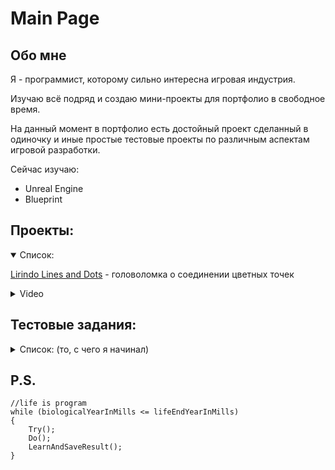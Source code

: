 # Main Page
## Обо мне

Я - программист, которому сильно интересна игровая индустрия.

Изучаю всё подряд и создаю мини-проекты для портфолио в свободное время.

На данный момент в портфолио есть достойный проект сделанный в одиночку и иные простые тестовые проекты по различным аспектам игровой разработки.

Сейчас изучаю:
* Unreal Engine
* Blueprint


## Проекты:
<details open>
  <summary>Список:</summary>
  
  [Lirindo Lines and Dots](https://github.com/Lirindo/Lirindo-Lines-and-Dots) - головоломка о соединении цветных точек
<details>
  <summary>Video</summary>
  
  [![Watch the video](https://img.youtube.com/vi/yvJSoi7T1GM/0.jpg)](https://youtu.be/yvJSoi7T1GM)
</details>
</details>



## Тестовые задания:
<details>
  <summary>Список: (то, с чего я начинал)</summary>
  
[Fntastic](https://github.com/ZZZDanil/FntasticTestTask) (UE4)

[Foranj Games](https://github.com/ZZZDanil/ForanjGamesTestTask) (Unity)

[Morkwa](https://github.com/ZZZDanil/MorkwaTestTask) (Unity)

[Dorfer Games](https://github.com/ZZZDanil/DorferGamesTestTask) (Unity)

[Saber Interactive](https://github.com/ZZZDanil/SaberInteractiveTestTask) (C#, Behavior Three)
</details>

## P.S.
```
//life is program
while (biologicalYearInMills <= lifeEndYearInMills)
{
	Try();
	Do();
	LearnAndSaveResult();
}
```
